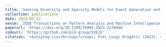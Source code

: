 ```yaml
---
title: 'Sensing Diversity and Sparsity Models for Event Generation and Video Reconstruction from Events'
collection: publications
date: 2023-05-22
venue: 'IEEE Transactions on Pattern Analysis and Machine Intelligence'
paperurl: 'https://doi.org/10.1109/TPAMI.2023.3278940'
codeurl: 'https://github.com/pld-group/V2E2V'
citation: '<b>Siying Liu</b><sup>*</sup>, Pier Luigi Dragotti (2023). <i>IEEE Transactions on Pattern Analysis and Machine Intelligence</i>. 45 (10), 12444-12458.'
---
```

